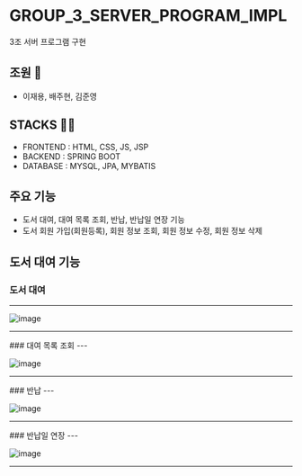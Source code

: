 # GROUP_3_SERVER_PROGRAM_IMPL
3조 서버 프로그램 구현

## 조원 👥
- 이재용, 배주현, 김준영

## STACKS 😶‍🌫️
- FRONTEND : HTML, CSS, JS, JSP
- BACKEND : SPRING BOOT
- DATABASE : MYSQL, JPA, MYBATIS

## 주요 기능
- 도서 대여, 대여 목록 조회, 반납, 반납일 연장 기능
- 도서 회원 가입(회원등록), 회원 정보 조회, 회원 정보 수정, 회원 정보 삭제

## 도서 대여 기능
### 도서 대여
---
![image](https://github.com/user-attachments/assets/02d8d8fc-75a9-4ee0-b1fe-a61ffc6efdba)

<hr>
### 대여 목록 조회
---

![image](https://github.com/user-attachments/assets/a057456f-7c1d-4afc-afa3-61b023544222)

<hr>
### 반납
---

![image](https://github.com/user-attachments/assets/16398d30-5ad0-427a-af72-d743830e3512)

<hr>
### 반납일 연장
---

![image](https://github.com/user-attachments/assets/726b01bb-053b-4fbf-b046-6e1a5e44d9e9)

<hr>
